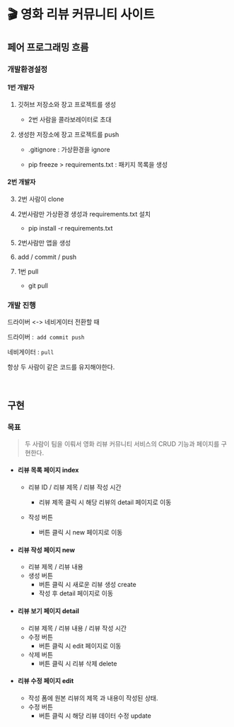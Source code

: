 # 🎬 영화 리뷰 커뮤니티 사이트

## 페어 프로그래밍 흐름

### 개발환경설정

#### 1번 개발자

1. 깃허브 저장소와 장고 프로젝트를 생성
   - 2번 사람을 콜라보레이터로 초대

2. 생성한 저장소에 장고 프로젝트를 push

   - .gitignore : 가상환경을 ignore

   - pip freeze > requirements.txt : 패키지 목록을 생성

#### 2번 개발자

3. 2번 사람이 clone
4. 2번사람만 가상환경 생성과 requirements.txt 설치
   - pip install -r requirements.txt 

5. 2번사람만 앱을 생성
6. add / commit / push
7. 1번 pull
   - git pull
### 개발 진행

드라이버 <-> 네비게이터 전환할 때

드라이버 :` add commit push`

네비게이터 : `pull`

항상 두 사람이 같은 코드를 유지해야한다.

<br>

## 구현

### 목표

> 두 사람이 팀을 이뤄서 영화 리뷰 커뮤니티 서비스의 CRUD 기능과 페이지를 구현한다.

- #### 리뷰 목록 페이지 index

  - 리뷰 ID / 리뷰 제목 / 리뷰 작성 시간
    - 리뷰 제목 클릭 시 해당 리뷰의 detail 페이지로 이동

  - 작성 버튼
    - 버튼 클릭 시 new 페이지로 이동

- #### 리뷰 작성 페이지 new

  - 리뷰 제목 / 리뷰 내용
  - 생성 버튼
    - 버튼 클릭 시 새로운 리뷰 생성 create
    - 작성 후 detail 페이지로 이동

- #### 리뷰 보기 페이지 detail

  - 리뷰 제목 / 리뷰 내용 / 리뷰 작성 시간
  - 수정 버튼
    - 버튼 클릭 시 edit 페이지로 이동
  - 삭제 버튼
    - 버튼 클릭 시 리뷰 삭제 delete

- #### 리뷰 수정 페이지 edit

  - 작성 폼에 원본 리뷰의 제목 과 내용이 작성된 상태.
  - 수정 버튼
    - 버튼 클릭 시 해당 리뷰 데이터 수정 update